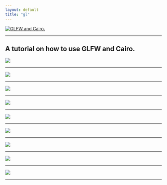 ```yaml
---
layout: default
title: "gl"
---
```


[![GLFW and Cairo.](assets/img/glfw-cairo.svg)](https://github.com/rjopek/gl)

---

## A tutorial on how to use GLFW and Cairo.

[![](assets/img/gl_00.png)](https://github.com/rjopek/gl/blob/main/examples/gl_00.c)

---

[![](assets/img/gl_01.png)](https://github.com/rjopek/gl/blob/main/examples/gl_01.c)

---

[![](assets/img/gl_02.png)](https://github.com/rjopek/gl/blob/main/examples/gl_02.c)

---

[![](assets/img/gl_03.png)](https://github.com/rjopek/gl/blob/main/examples/gl_03.c)

---

[![](assets/img/gl_04.png)](https://github.com/rjopek/gl/blob/main/examples/gl_04.c)

---

[![](assets/img/gl_05.png)](https://github.com/rjopek/gl/blob/main/examples/gl_05.c)

---

[![](assets/img/gl_06.png)](https://github.com/rjopek/gl/blob/main/examples/gl_06.c)

---

[![](assets/img/gl_07.png)](https://github.com/rjopek/gl/blob/main/examples/gl_07.c)

---

[![](assets/img/gl_08.png)](https://github.com/rjopek/gl/blob/main/examples/gl_08.c)

---
